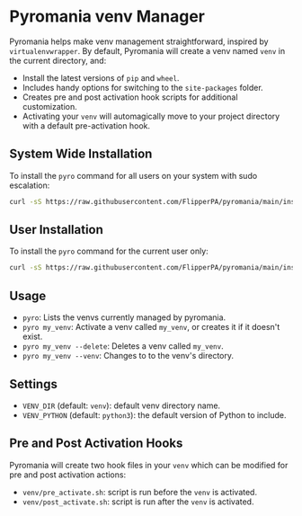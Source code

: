 # Pyromania venv Manager

Pyromania helps make venv management straightforward, inspired by `virtualenvwrapper`. By default, Pyromania will create a venv named `venv` in the current directory, and:

* Install the latest versions of `pip` and `wheel`.
* Includes handy options for switching to the `site-packages` folder.
* Creates pre and post activation hook scripts for additional customization.
* Activating your `venv` will automagically move to your project directory with a default pre-activation hook.

## System Wide Installation

To install the `pyro` command for all users on your system with sudo escalation:

```bash
curl -sS https://raw.githubusercontent.com/FlipperPA/pyromania/main/install-sudo.sh | sh
```

## User Installation

To install the `pyro` command for the current user only:

```bash
curl -sS https://raw.githubusercontent.com/FlipperPA/pyromania/main/install.sh | sh
```

## Usage

* `pyro`: Lists the venvs currently managed by pyromania.
* `pyro my_venv`: Activate a venv called `my_venv`, or creates it if it doesn't exist.
* `pyro my_venv --delete`: Deletes a venv called `my_venv`.
* `pyro my_venv --venv`: Changes to to the venv's directory.

## Settings

* `VENV_DIR` (default: `venv`): default venv directory name.
* `VENV_PYTHON` (default: `python3`): the default version of Python to include.

## Pre and Post Activation Hooks

Pyromania will create two hook files in your `venv` which can be modified for pre and post activation actions:

* `venv/pre_activate.sh`: script is run before the `venv` is activated.
* `venv/post_activate.sh`: script is run after the `venv` is activated.
